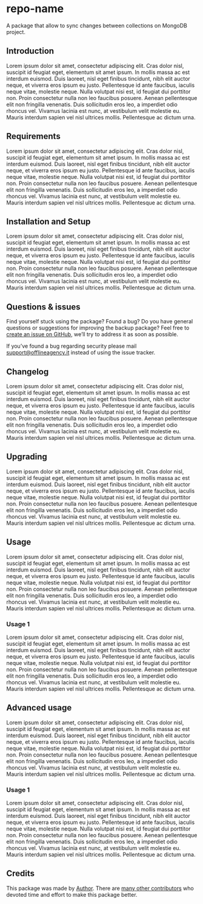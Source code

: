 # repo-name
A package that allow to sync changes between collections on MongoDB project.

## Introduction

Lorem ipsum dolor sit amet, consectetur adipiscing elit. Cras dolor nisl, suscipit id feugiat eget, elementum sit amet ipsum. In mollis massa ac est interdum euismod. Duis laoreet, nisl eget finibus tincidunt, nibh elit auctor neque, et viverra eros ipsum eu justo. Pellentesque id ante faucibus, iaculis neque vitae, molestie neque. Nulla volutpat nisi est, id feugiat dui porttitor non. Proin consectetur nulla non leo faucibus posuere. Aenean pellentesque elit non fringilla venenatis. Duis sollicitudin eros leo, a imperdiet odio rhoncus vel. Vivamus lacinia est nunc, at vestibulum velit molestie eu. Mauris interdum sapien vel nisl ultrices mollis. Pellentesque ac dictum urna.

## Requirements

Lorem ipsum dolor sit amet, consectetur adipiscing elit. Cras dolor nisl, suscipit id feugiat eget, elementum sit amet ipsum. In mollis massa ac est interdum euismod. Duis laoreet, nisl eget finibus tincidunt, nibh elit auctor neque, et viverra eros ipsum eu justo. Pellentesque id ante faucibus, iaculis neque vitae, molestie neque. Nulla volutpat nisi est, id feugiat dui porttitor non. Proin consectetur nulla non leo faucibus posuere. Aenean pellentesque elit non fringilla venenatis. Duis sollicitudin eros leo, a imperdiet odio rhoncus vel. Vivamus lacinia est nunc, at vestibulum velit molestie eu. Mauris interdum sapien vel nisl ultrices mollis. Pellentesque ac dictum urna.

## Installation and Setup

Lorem ipsum dolor sit amet, consectetur adipiscing elit. Cras dolor nisl, suscipit id feugiat eget, elementum sit amet ipsum. In mollis massa ac est interdum euismod. Duis laoreet, nisl eget finibus tincidunt, nibh elit auctor neque, et viverra eros ipsum eu justo. Pellentesque id ante faucibus, iaculis neque vitae, molestie neque. Nulla volutpat nisi est, id feugiat dui porttitor non. Proin consectetur nulla non leo faucibus posuere. Aenean pellentesque elit non fringilla venenatis. Duis sollicitudin eros leo, a imperdiet odio rhoncus vel. Vivamus lacinia est nunc, at vestibulum velit molestie eu. Mauris interdum sapien vel nisl ultrices mollis. Pellentesque ac dictum urna.

## Questions & issues

Find yourself stuck using the package? Found a bug? Do you have general questions or suggestions for improving the backup package? Feel free to [create an issue on GitHub](), we’ll try to address it as soon as possible.

If you’ve found a bug regarding security please mail <support@offlineagency.it> instead of using the issue tracker.

## Changelog

Lorem ipsum dolor sit amet, consectetur adipiscing elit. Cras dolor nisl, suscipit id feugiat eget, elementum sit amet ipsum. In mollis massa ac est interdum euismod. Duis laoreet, nisl eget finibus tincidunt, nibh elit auctor neque, et viverra eros ipsum eu justo. Pellentesque id ante faucibus, iaculis neque vitae, molestie neque. Nulla volutpat nisi est, id feugiat dui porttitor non. Proin consectetur nulla non leo faucibus posuere. Aenean pellentesque elit non fringilla venenatis. Duis sollicitudin eros leo, a imperdiet odio rhoncus vel. Vivamus lacinia est nunc, at vestibulum velit molestie eu. Mauris interdum sapien vel nisl ultrices mollis. Pellentesque ac dictum urna.

## Upgrading

Lorem ipsum dolor sit amet, consectetur adipiscing elit. Cras dolor nisl, suscipit id feugiat eget, elementum sit amet ipsum. In mollis massa ac est interdum euismod. Duis laoreet, nisl eget finibus tincidunt, nibh elit auctor neque, et viverra eros ipsum eu justo. Pellentesque id ante faucibus, iaculis neque vitae, molestie neque. Nulla volutpat nisi est, id feugiat dui porttitor non. Proin consectetur nulla non leo faucibus posuere. Aenean pellentesque elit non fringilla venenatis. Duis sollicitudin eros leo, a imperdiet odio rhoncus vel. Vivamus lacinia est nunc, at vestibulum velit molestie eu. Mauris interdum sapien vel nisl ultrices mollis. Pellentesque ac dictum urna.

## Usage

Lorem ipsum dolor sit amet, consectetur adipiscing elit. Cras dolor nisl, suscipit id feugiat eget, elementum sit amet ipsum. In mollis massa ac est interdum euismod. Duis laoreet, nisl eget finibus tincidunt, nibh elit auctor neque, et viverra eros ipsum eu justo. Pellentesque id ante faucibus, iaculis neque vitae, molestie neque. Nulla volutpat nisi est, id feugiat dui porttitor non. Proin consectetur nulla non leo faucibus posuere. Aenean pellentesque elit non fringilla venenatis. Duis sollicitudin eros leo, a imperdiet odio rhoncus vel. Vivamus lacinia est nunc, at vestibulum velit molestie eu. Mauris interdum sapien vel nisl ultrices mollis. Pellentesque ac dictum urna.

### Usage 1

Lorem ipsum dolor sit amet, consectetur adipiscing elit. Cras dolor nisl, suscipit id feugiat eget, elementum sit amet ipsum. In mollis massa ac est interdum euismod. Duis laoreet, nisl eget finibus tincidunt, nibh elit auctor neque, et viverra eros ipsum eu justo. Pellentesque id ante faucibus, iaculis neque vitae, molestie neque. Nulla volutpat nisi est, id feugiat dui porttitor non. Proin consectetur nulla non leo faucibus posuere. Aenean pellentesque elit non fringilla venenatis. Duis sollicitudin eros leo, a imperdiet odio rhoncus vel. Vivamus lacinia est nunc, at vestibulum velit molestie eu. Mauris interdum sapien vel nisl ultrices mollis. Pellentesque ac dictum urna.

## Advanced usage

Lorem ipsum dolor sit amet, consectetur adipiscing elit. Cras dolor nisl, suscipit id feugiat eget, elementum sit amet ipsum. In mollis massa ac est interdum euismod. Duis laoreet, nisl eget finibus tincidunt, nibh elit auctor neque, et viverra eros ipsum eu justo. Pellentesque id ante faucibus, iaculis neque vitae, molestie neque. Nulla volutpat nisi est, id feugiat dui porttitor non. Proin consectetur nulla non leo faucibus posuere. Aenean pellentesque elit non fringilla venenatis. Duis sollicitudin eros leo, a imperdiet odio rhoncus vel. Vivamus lacinia est nunc, at vestibulum velit molestie eu. Mauris interdum sapien vel nisl ultrices mollis. Pellentesque ac dictum urna.

### Usage 1

Lorem ipsum dolor sit amet, consectetur adipiscing elit. Cras dolor nisl, suscipit id feugiat eget, elementum sit amet ipsum. In mollis massa ac est interdum euismod. Duis laoreet, nisl eget finibus tincidunt, nibh elit auctor neque, et viverra eros ipsum eu justo. Pellentesque id ante faucibus, iaculis neque vitae, molestie neque. Nulla volutpat nisi est, id feugiat dui porttitor non. Proin consectetur nulla non leo faucibus posuere. Aenean pellentesque elit non fringilla venenatis. Duis sollicitudin eros leo, a imperdiet odio rhoncus vel. Vivamus lacinia est nunc, at vestibulum velit molestie eu. Mauris interdum sapien vel nisl ultrices mollis. Pellentesque ac dictum urna.

## Credits

This package was made by [Author](). There are [many other contributors]() who devoted time and effort to make this package better.
